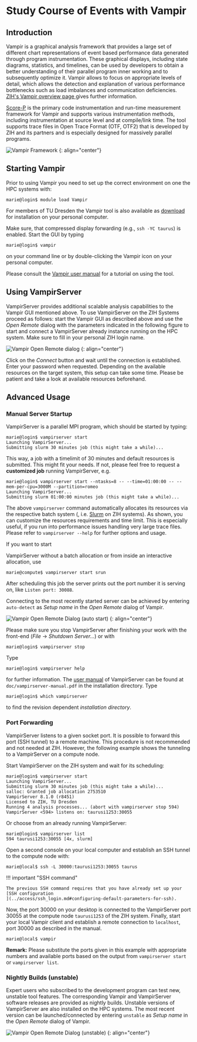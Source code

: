 # Study Course of Events with Vampir

## Introduction

Vampir is a graphical analysis framework that provides a large set of different chart
representations of event based performance data generated through program instrumentation. These
graphical displays, including state diagrams, statistics, and timelines, can be used by developers
to obtain a better understanding of their parallel program inner working and to subsequently
optimize it. Vampir allows to focus on appropriate levels of detail, which allows the detection and
explanation of various performance bottlenecks such as load imbalances and communication
deficiencies. [ZIH's Vampir overview page
](http://tu-dresden.de/die_tu_dresden/zentrale_einrichtungen/zih/forschung/projekte/vampir) gives
further information.

[Score-P](scorep.md) is the primary code instrumentation and run-time measurement framework for
Vampir and supports various instrumentation methods, including instrumentation at source level and
at compile/link time. The tool supports trace files in Open Trace Format (OTF, OTF2) that is
developed by ZIH and its partners and is especially designed for massively parallel programs.

![Vampir Framework](misc/vampir-framework.png)
{: align="center"}

## Starting Vampir

Prior to using Vampir you need to set up the correct environment on one
the HPC systems with:

```console
marie@login$ module load Vampir
```

For members of TU Dresden the Vampir tool is also available as
[download](http://tu-dresden.de/die_tu_dresden/zentrale_einrichtungen/zih/forschung/projekte/vampir/vampir_download_tu)
for installation on your personal computer.

Make sure, that compressed display forwarding (e.g., `ssh -YC taurus`) is
enabled. Start the GUI by typing

```console
marie@login$ vampir
```

on your command line or by double-clicking the Vampir icon on your personal computer.

Please consult the
[Vampir user manual](http://tu-dresden.de/die_tu_dresden/zentrale_einrichtungen/zih/forschung/projekte/vampir/dateien/Vampir-User-Manual.pdf)
for a tutorial on using the tool.

## Using VampirServer

VampirServer provides additional scalable analysis capabilities to the Vampir GUI mentioned above.
To use VampirServer on the ZIH Systems proceed as follows: start the Vampir GUI as
described above and use the *Open Remote* dialog with the parameters indicated in the following
figure to start and connect a VampirServer already instance running on the HPC system. Make sure
to fill in your personal ZIH login name.

![Vampir Open Remote dialog](misc/vampir-open-remote-dialog.png)
{: align="center"}

Click on the *Connect* button and wait until the connection is established. Enter your password when
requested. Depending on the available resources on the target system, this setup can take some time.
Please be patient and take a look at available resources beforehand.

## Advanced Usage

### Manual Server Startup

VampirServer is a parallel MPI program, which should be started by typing:

```console
marie@login$ vampirserver start
Launching VampirServer...
Submitting slurm 30 minutes job (this might take a while)...
```

This way, a job with a timelimit of 30 minutes and default resources is submitted. This might fit
your needs. If not, please feel free to request a **customized job** running VampirServer, e.g.

```console
marie@login$ vampirserver start --ntasks=8 -- --time=01:00:00 -- --mem-per-cpu=3000M --partition=romeo
Launching VampirServer...
Submitting slurm 01:00:00 minutes job (this might take a while)...
```

The above `vampirserver` command automatically allocates its resources via the respective batch system
(, i.e. [Slurm](../jobs_and_resources/slurm.md) on ZIH systems).
As shown, you can customize the resources requirements and time limit. This is especially useful, if you
run into performance issues handling very large trace files. Please refer to `vampirserver --help` for
further options and usage.

If you want to start

VampirServer without a batch allocation or from inside an interactive allocation, use

```console
marie@compute$ vampirserver start srun
```

After scheduling this job the server prints out the port number it is serving on, like `Listen port:
30088`.

Connecting to the most recently started server can be achieved by entering `auto-detect` as *Setup
name* in the *Open Remote* dialog of Vampir.

![Vampir Open Remote Dialog (auto start)](misc/vampir-open-remote-dialog-auto-start.png)
{: align="center"}

Please make sure you stop VampirServer after finishing your work with
the front-end (*File* → *Shutdown Server...*) or with

```console
marie@login$ vampirserver stop
```

Type

```console
marie@login$ vampirserver help
```

for further information. The [user manual](http://tu-dresden.de/die_tu_dresden/zentrale_einrichtungen/zih/forschung/projekte/vampir/dateien/VampirServer-User-Manual.pdf)
of VampirServer can be found at `doc/vampirserver-manual.pdf` in the installation directory.
Type

```console
marie@login$ which vampirserver
```

to find the revision dependent *installation directory*.

### Port Forwarding

VampirServer listens to a given socket port. It is possible to forward
this port (SSH tunnel) to a remote machine. This procedure is not
recommended and not needed at ZIH. However, the following example shows
the tunneling to a VampirServer on a compute node.

Start VampirServer on the ZIH system and wait for its scheduling:

```console
marie@login$ vampirserver start
Launching VampirServer...
Submitting slurm 30 minutes job (this might take a while)...
salloc: Granted job allocation 2753510
VampirServer 8.1.0 (r8451)
Licensed to ZIH, TU Dresden
Running 4 analysis processes... (abort with vampirserver stop 594)
VampirServer <594> listens on: taurusi1253:30055
```

Or choose from an already running VampirServer:

```console
marie@login$ vampirserver list
594 taurusi1253:30055 [4x, slurm]
```

Open a second console on your local computer and establish an SSH tunnel to the compute node with:

```console
marie@local$ ssh -L 30000:taurusi1253:30055 taurus
```

!!! important "SSH command"

    The previous SSH command requires that you have already set up your [SSH configuration
    ](../access/ssh_login.md#configuring-default-parameters-for-ssh).

Now, the port 30000 on your desktop is connected to the VampirServer port 30055 at the compute node
`taurusi1253` of the ZIH system. Finally, start your local Vampir client and establish a remote
connection to `localhost`, port 30000 as described in the manual.

```console
marie@local$ vampir
```

**Remark:** Please substitute the ports given in this example with appropriate numbers and available
ports based on the output from `vampirserver start` or `vampirserver list`.

### Nightly Builds (unstable)

Expert users who subscribed to the development program can test new, unstable tool features. The
corresponding Vampir and VampirServer software releases are provided as nightly builds. Unstable
versions of VampirServer are also installed on the HPC systems. The most recent version can be
launched/connected by entering `unstable` as *Setup name* in the *Open Remote* dialog of Vampir.

![Vampir Open Remote Dialog (unstable)](misc/vampir-open-remote-dialog-unstable.png)
{: align="center"}
